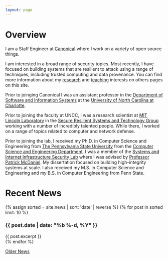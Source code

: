 ```yaml
---
layout: page
---
```


# Overview
I am a Staff Engineer at [Canonical](https://canonical.com/) where I work on a variety of open source things.

I am interested in a broad range of security topics. Most recently, I have focused on building systems that are resilient to attack using a range of techniques, including trusted computing and data provenance. You can find more information about my [research](research/) and [teaching](teaching/) interests on others pages on this site.

Prior to joinging Canonical I was an assistant professor in the [Department of Software and Information Systems](http://sis.uncc.edu) at the [University of North Carolina at Charlotte](http://www.uncc.edu).

Prior to joining the faculty at UNCC, I was a research scientist at [MIT Lincoln Laboratory](http://www.ll.mit.edu) in the [Secure Resilient Systems and Technology Group](http://www.ll.mit.edu/mission/cybersec/SRST/SRST.html) working with a number of incredibly talented people. While there, I worked on a range of topics related to computer and network defense.

Prior to joining the lab, I received my Ph.D. in Computer Science and Engineering from [The Pennsylvania State University](http://www.psu.edu) from the [Computer Science and Engineering Department](http://www.cse.psu.edu). I was a member of the [Systems and Internet Infrastructure Security Lab](http://siis.cse.psu.edu) where I was advised by [Professor Patrick McDaniel](http://patrickmcdaniel.org). My dissertation focused on building high-integrity systems at scale. I also received my M.S. in Computer Science and Engineering and my B.S. in Computer Engineering from Penn State.

# Recent News 
{% assign sorted = site.news | sort: 'date' | reverse %}
{% for post in sorted limit: 10 %}

### {{ post.date | date: "%b %-d, %Y" }}
<div class="news-blurb">
{{ post.excerpt }}
</div>
{% endfor %}

[Older News](news/)

